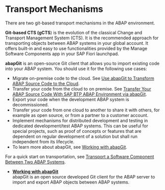 <!-- loioaa7f169886154ebebb5ce4eb90091773 -->

# Transport Mechanisms

There are two git-based transport mechanisms in the ABAP environment.

**Git-based CTS \(gCTS**\) is the evolution of the classical Change and Transport Management System \(CTS\). It is the recommended approach for transporting objects between ABAP systems in your global account. It offers built-in and easy to use functionalities provided by the Manage Software Components app in your SAP Fiori launchpad.

**abapGit** is an open-source Git client that allows you to import existing code into your ABAP system. You should use it for the following use cases:

-   Migrate on-premise code to the cloud. See [Use abapGit to Transform ABAP Source Code to the Cloud](https://developers.sap.com/tutorials/abap-environment-abapgit.html).
-   Transfer your code from the cloud to on premise. See [Transfer Your ABAP Source Code With SAP BTP ABAP Environment via abapGit](https://developers.sap.com/tutorials/abap-environment-abapgit-transfer.html).
-   Export your code when the development ABAP system is decommissioned.
-   Transfer your code from one cloud to another to share it with others, for example as open source, or from a partner to a customer account.
-   Implement mechanisms for distributed development and testing in dedicated development/test ABAP systems. This can be useful for special projects, such as proof of concepts or features that are dependent on regular development of a solution but shall run independent from its lifecycle.
-   To learn more about abapGit, see [Working with abapGit](Working_with_abapGit_d62ed9d.md).

For a quick start on transportation, see [Transport a Software Component Between Two ABAP Systems](https://developers.sap.com/tutorials/abap-environment-gcts.html).

-   **[Working with abapGit](Working_with_abapGit_d62ed9d.md "abapGit is an open source developed Git client for the ABAP server to import and export
		ABAP objects between ABAP systems. ")**  
abapGit is an open source developed Git client for the ABAP server to import and export ABAP objects between ABAP systems.

